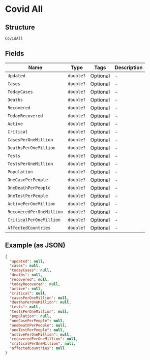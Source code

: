 
# Covid All

## Structure

`CovidAll`

## Fields

| Name | Type | Tags | Description |
|  --- | --- | --- | --- |
| `Updated` | `double?` | Optional | - |
| `Cases` | `double?` | Optional | - |
| `TodayCases` | `double?` | Optional | - |
| `Deaths` | `double?` | Optional | - |
| `Recovered` | `double?` | Optional | - |
| `TodayRecovered` | `double?` | Optional | - |
| `Active` | `double?` | Optional | - |
| `Critical` | `double?` | Optional | - |
| `CasesPerOneMillion` | `double?` | Optional | - |
| `DeathsPerOneMillion` | `double?` | Optional | - |
| `Tests` | `double?` | Optional | - |
| `TestsPerOneMillion` | `double?` | Optional | - |
| `Population` | `double?` | Optional | - |
| `OneCasePerPeople` | `double?` | Optional | - |
| `OneDeathPerPeople` | `double?` | Optional | - |
| `OneTestPerPeople` | `double?` | Optional | - |
| `ActivePerOneMillion` | `double?` | Optional | - |
| `RecoveredPerOneMillion` | `double?` | Optional | - |
| `CriticalPerOneMillion` | `double?` | Optional | - |
| `AffectedCountries` | `double?` | Optional | - |

## Example (as JSON)

```json
{
  "updated": null,
  "cases": null,
  "todayCases": null,
  "deaths": null,
  "recovered": null,
  "todayRecovered": null,
  "active": null,
  "critical": null,
  "casesPerOneMillion": null,
  "deathsPerOneMillion": null,
  "tests": null,
  "testsPerOneMillion": null,
  "population": null,
  "oneCasePerPeople": null,
  "oneDeathPerPeople": null,
  "oneTestPerPeople": null,
  "activePerOneMillion": null,
  "recoveredPerOneMillion": null,
  "criticalPerOneMillion": null,
  "affectedCountries": null
}
```


